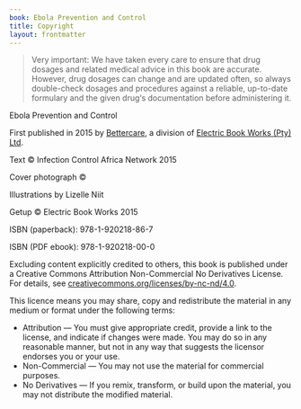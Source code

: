 ```yaml
---
book: Ebola Prevention and Control
title: Copyright
layout: frontmatter
---
```


> Very important: We have taken every care to ensure that drug dosages and related medical advice in this book are accurate. However, drug dosages can change and are updated often, so always double-check dosages and procedures against a reliable, up-to-date formulary and the given drug‘s documentation before administering it.

Ebola Prevention and Control

First published in 2015 by [Bettercare](http://bettercare.co.za), a division of [Electric Book Works (Pty) Ltd](http://www.electricbookworks.com).

Text © Infection Control Africa Network 2015

Cover photograph © 

Illustrations by Lizelle Niit

Getup © Electric Book Works 2015

ISBN (paperback): 978-1-920218-86-7

ISBN (PDF ebook): 978-1-920218-00-0

Excluding content explicitly credited to others, this book is published under a Creative Commons Attribution Non-Commercial No Derivatives License. For details, see [creativecommons.org/licenses/by-nc-nd/4.0](http://creativecommons.org/licenses/by-nc-nd/4.0/).

This licence means you may share, copy and redistribute the material in any medium or format under the following terms:

* Attribution — You must give appropriate credit, provide a link to the license, and indicate if changes were made. You may do so in any reasonable manner, but not in any way that suggests the licensor endorses you or your use.
* Non-Commercial — You may not use the material for commercial purposes.
* No Derivatives — If you remix, transform, or build upon the material, you may not distribute the modified material.